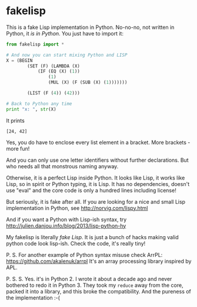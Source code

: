 fakelisp
========

This is a fake Lisp implementation in Python. No-no-no, not written in Python, it *is in Python*. You just have to import it:
```python
from fakelisp import *

# And now you can start mixing Python and LISP
X = (BEGIN
        (SET (F) (LAMBDA (X)
            (IF (EQ (X) (1))
                (1)
                (MUL (X) (F (SUB (X) (1)))))))

        (LIST (F (4)) (42)))

# Back to Python any time
print "x: ", str(X)
```

It prints

    [24, 42]
    
Yes, you do have to enclose every list element in a bracket. More brackets - more fun!

And you can only use one letter identifiers without further declarations. But who needs all that monstrous naming anyway.

Otherwise, it is a perfect Lisp inside Python. It looks like Lisp, it works like Lisp, so in spirit or Python typing, it is Lisp. It has no dependencies, doesn't use "eval" and the core code is only a hundred lines including license!

But seriously, it is fake after all. If you are looking for a nice and small Lisp implementation in Python, see http://norvig.com/lispy.html

And if you want a Python with Lisp-ish syntax, try http://julien.danjou.info/blog/2013/lisp-python-hy

My fakelisp is literally _fake Lisp_. It is just a bunch of hacks making valid python code look lisp-ish. Check the code, it's really tiny!


P. S. For another example of Python syntax misuse check ArrPL: https://github.com/akalenuk/arrpl It's an array processing library inspired by APL.

P. S. S. Yes. it's in Python 2. I wrote it about a decade ago and never bothered to redo it in Python 3. They took my `reduce` away from the core, packed it into a library, and this broke the compatibility. And the pureness of the implementation :-(
